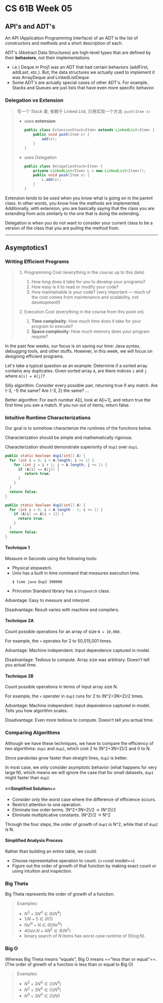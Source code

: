 # CS 61B Week 05

## API's and ADT's

An API (Application Programming Interface) of an ADT is the list of constructors and methods and a short description of each.

ADT's (Abstract Data Structures) are high-level types that are defined by their **behaviors**, not their implementations.

- i.e.) Deque in Proj1 was an ADT that had certain behaviors (addFirst, addLast, etc.). But, the data structures we actually used to implement it was ArrayDeque and LinkedListDeque
- Some ADT's are actually special cases of other ADT's. For example, Stacks and Queues are just lists that have even more specific behavior.

### Delegation vs Extension

> 写一个 Stack 类, 依赖于 Linked List, 只用实现一个方法: `push(Item x)`
>
> - uses **extension** 
>     ```java
>     public class ExtensionStack<Item> extends LinkedList<Item> {
>         public void push(Item x) {
>             add(x);
>         }
>     }
>     ```
>
> -  uses Delegation
>     ```java
>     public class DelegationStack<Item> {
>         private LinkedList<Item> L = new LinkedList<Item>();
>         public void push(Item x) {
>             L.add(x);
>         }
>     }
>     ```

Extension tends to be used when you know what is going on in the parent class. In other words, you know how the methods are implemented. Additionally, with extension, you are basically saying that the class you are extending from acts similarly to the one that is doing the extending.

Delegation is when you do not want to consider your current class to be a version of the class that you are pulling the method from.

---

## Asymptotics1

### Writing Efficient Programs

> 1. Programming Cost (everything in the course up to this date)
>    
>     1. How long does it take for you to develop your programs?
>     2. How easy is it to read or modify your code?
>     3. How maintainable is your code? (very important — much of the cost comes from maintenance and scalability, not development!)
>
> 2. Execution Cost (everything in the course from this point on)
>
>     1. **Time complexity**: How much time does it take for your program to execute?
>     2. **Space complexity**: How much memory does your program require?

In the past few weeks, our focus is on saving our time: Java syntax, debugging tools, and other stuffs. However, in this week, we will focus on designing efficient programs. 

Let's take a typical question as an example: Determine if a sorted array contains any duplicates.
Given sorted array `A`, are there indices `i` and `j` where `A[i] = A[j]`?

Silly algorithm: Consider every possible pair, returning true if any match.
Are (-3, -1) the same? Are (-3, 2) the same? ...

Better algorithm: For each number A[i], look at A[i+1], and return true the first time you see a match. If you run out of items, return false.

### Intuitive Runtime Characterizations

Our goal is to somehow characterize the runtimes of the functions below.

Characterization should be simple and mathematically rigorous.

Characterization should demonstrate superiority of `dup2` over `dup1`.

```java
public static boolean dup1(int[] A) {
  for (int i = 0; i < A.length; i += 1) {
    for (int j = i + 1; j < A.length; j += 1) {
      if (A[i] == A[j]) {
         return true;
      }
    }
  }
  return false;
}

public static boolean dup2(int[] A) {
  for (int i = 0; i < A.length - 1; i += 1) {
    if (A[i] == A[i + 1]) { 
      return true; 
    }
  }
  return false;
}
```

#### Technique 1

Measure in Seconds using the following tools:

*  Physical stopwatch.
* Unix has a built in time command that measures execution time.
    ```shell
    $ time java Dup2 500000
    ```
* Princeton Standard library has a `Stopwatch` class.

Advantage: Easy to measure and interpret.

Disadvantage: Result varies with machine and compilers.

#### Technique 2A

Count possible operations for an array of size `N = 10,000`.

For example, the `<` operates for 2 to 50,015,001 times.

Advantage: Machine independent. Input dependence captured in model. 

Disadvantage: Tedious to compute. Array size was arbitrary. Doesn’t tell you actual time.

#### Technique 2B

Count possible operations in terms of input array size N.

For example, the `<` operater in `dup1` runs for 2 to (N^2+3N+2)/2 times.

Advantage: Machine independent. Input dependence captured in model. Tells you how algorithm scales.

Disadvantage: Even more tedious to compute. Doesn’t tell you actual time.

### Comparing Algorithms

Although we have these techniques, we have to compare the efficiency of two algorithms: `dup1` and `dup2`, which cost 2 to (N^2+3N+2)/2 and 0 to N.

Since parabolas grow faster than straight lines, `dup2` is better.

In most case, we only consider asymptotic behavior (what happens for very large N), which means we will ignore the case that for small datasets, `dup1` might faster than `dup2`.

#### ==Simplified Solution==

* Consider only the worst case where the difference of efficience occurs.
* Restrict attention to one operation.
* Eliminate low order terms. (N^2+3N+2)/2 -> (N^2)/2
* Eliminate multiplicative constants. (N^2)/2 -> N^2

Through the four steps, the order of growth of `dup1` is N^2, while that of `dup2` is N.

#### Simplified Analysis Process

Rather than building an entire table, we could:

* Choose representative operation to count. (==cost model==)
* Figure out the order of growth of that function by making exact count or using intuition and inspection.

### Big Theta

Big Theta represents the order of growth of a function.

>Examples:
>
>- $N^3 + 3N^4 \in \Theta(N^4)$
>- $1/N + 5 \in \Theta(1)$
>- $Ne^N + N \in \Theta(Ne^N)$
>- $40 \sin N + 4 N^2 \in \Theta(N^2)$
>- binary search of $N$ items has worst case runtime of $\Theta(\log N)$.

### Big O

Whereas Big Theta means "equals", Big O means =="less than or equal"==. (The order of growth of a function is less than or equal to Big O)

> Examples:
>
> - $N^3 + 3N^4 \in O(N^4)$
> - $N^3 + 3N^4 \in O(N^6)$
> - $N^3 + 3N^4 \in O(N!)$
